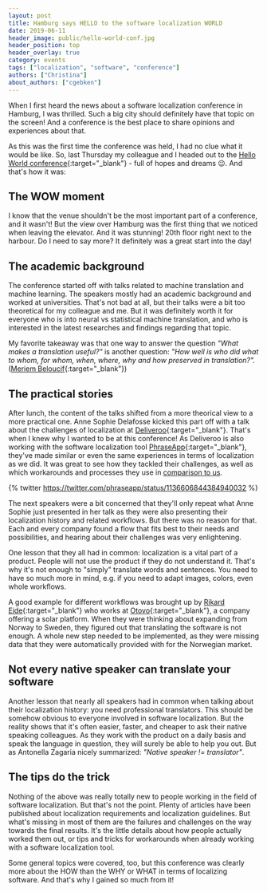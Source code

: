 ```yaml
---
layout: post
title: Hamburg says HELLO to the software localization WORLD
date: 2019-06-11
header_image: public/hello-world-conf.jpg
header_position: top
header_overlay: true
category: events
tags: ["localization", "software", "conference"]
authors: ["Christina"]
about_authors: ["cgebken"]
---
```


When I first heard the news about a software localization conference in Hamburg, I was thrilled.
Such a big city should definitely have that topic on the screen!
And a conference is the best place to share opinions and experiences about that.

As this was the first time the conference was held, I had no clue what it would be like.
So, last Thursday my colleague and I headed out to the [Hello World conference](https://lp.phrase.com/lp/hello-world/){:target="_blank"} - full of hopes and dreams 😉.
And that's how it was:

## The WOW moment

I know that the venue shouldn't be the most important part of a conference, and it wasn't!
But the view over Hamburg was the first thing that we noticed when leaving the elevator.
And it was stunning!
20th floor right next to the harbour.
Do I need to say more?
It definitely was a great start into the day!

## The academic background

The conference started off with talks related to machine translation and machine learning.
The speakers mostly had an academic background and worked at universities.
That's not bad at all, but their talks were a bit too theoretical for my colleague and me.
But it was definitely worth it for everyone who is into neural vs statistical machine translation, and who is interested in the latest researches and findings regarding that topic.

My favorite takeaway was that one way to answer the question *"What makes a translation useful?"* is another question: *"How well is who did what to whom, for whom, when, where, why and how preserved in translation?".* ([Meriem Beloucif](https://twitter.com/meriembeloucif){:target="_blank"})

## The practical stories

After lunch, the content of the talks shifted from a more theorical view to a more practical one.
Anne Sophie Delafosse kicked this part off with a talk about the challenges of localization at [Deliveroo](https://twitter.com/Deliveroo){:target="_blank"}.
That's when I knew why I wanted to be at this conference!
As Deliveroo is also working with the software localization tool [PhraseApp](https://phrase.com/){:target="_blank"}, they've made similar or even the same experiences in terms of localization as we did.
It was great to see how they tackled their challenges, as well as which workarounds and processes they use in [comparison to us](/blog/language-and-localization/rocking-the-stage-with-a-software-localization-tool/).

{% twitter https://twitter.com/phraseapp/status/1136606844384940032 %}

The next speakers were a bit concerned that they'll only repeat what Anne Sophie just presented in her talk as they were also presenting their localization history and related workflows.
But there was no reason for that.
Each and every company found a flow that fits best to their needs and possibilities, and hearing about their challenges was very enlightening.

One lesson that they all had in common: localization is a vital part of a product.
People will not use the product if they do not understand it.
That's why it's not enough to "simply" translate words and sentences.
You need to have so much more in mind, e.g. if you need to adapt images, colors, even whole workflows.

A good example for different workflows was brought up by [Rikard Eide](https://twitter.com/rix1){:target="_blank"} who works at [Otovo](https://twitter.com/OtovoSolar){:target="_blank"}, a company offering a solar platform.
When they were thinking about expanding from Norway to Sweden, they figured out that translating the software is not enough.
A whole new step needed to be implemented, as they were missing data that they were automatically provided with for the Norwegian market.

## Not every native speaker can translate your software

Another lesson that nearly all speakers had in common when talking about their localization history: you need professional translators.
This should be somehow obvious to everyone involved in software localization.
But the reality shows that it's often easier, faster, and cheaper to ask their native speaking colleagues.
As they work with the product on a daily basis and speak the language in question, they will surely be able to help you out.
But as Antonella Zagaria nicely summarized: *"Native speaker != translator"*.

## The tips do the trick

Nothing of the above was really totally new to people working in the field of software localization.
But that's not the point.
Plenty of articles have been published about localization requirements and localization guidelines.
But what's missing in most of them are the failures and challenges on the way towards the final results.
It's the little details about how people actually worked them out, or tips and tricks for workarounds when already working with a software localization tool.

Some general topics were covered, too, but this conference was clearly more about the HOW than the WHY or WHAT in terms of localizing software.
And that's why I gained so much from it!